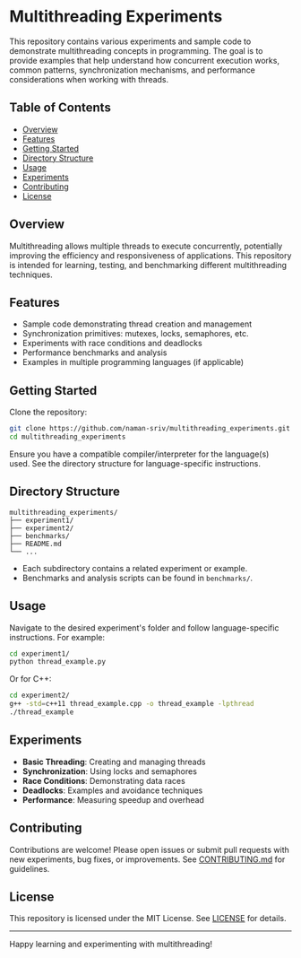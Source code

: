 # Multithreading Experiments

This repository contains various experiments and sample code to demonstrate multithreading concepts in programming. The goal is to provide examples that help understand how concurrent execution works, common patterns, synchronization mechanisms, and performance considerations when working with threads.

## Table of Contents

- [Overview](#overview)
- [Features](#features)
- [Getting Started](#getting-started)
- [Directory Structure](#directory-structure)
- [Usage](#usage)
- [Experiments](#experiments)
- [Contributing](#contributing)
- [License](#license)

## Overview

Multithreading allows multiple threads to execute concurrently, potentially improving the efficiency and responsiveness of applications. This repository is intended for learning, testing, and benchmarking different multithreading techniques.

## Features

- Sample code demonstrating thread creation and management
- Synchronization primitives: mutexes, locks, semaphores, etc.
- Experiments with race conditions and deadlocks
- Performance benchmarks and analysis
- Examples in multiple programming languages (if applicable)

## Getting Started

Clone the repository:

```bash
git clone https://github.com/naman-sriv/multithreading_experiments.git
cd multithreading_experiments
```

Ensure you have a compatible compiler/interpreter for the language(s) used. See the directory structure for language-specific instructions.

## Directory Structure

```
multithreading_experiments/
├── experiment1/
├── experiment2/
├── benchmarks/
├── README.md
└── ...
```

- Each subdirectory contains a related experiment or example.
- Benchmarks and analysis scripts can be found in `benchmarks/`.

## Usage

Navigate to the desired experiment's folder and follow language-specific instructions. For example:

```bash
cd experiment1/
python thread_example.py
```

Or for C++:

```bash
cd experiment2/
g++ -std=c++11 thread_example.cpp -o thread_example -lpthread
./thread_example
```

## Experiments

- **Basic Threading**: Creating and managing threads
- **Synchronization**: Using locks and semaphores
- **Race Conditions**: Demonstrating data races
- **Deadlocks**: Examples and avoidance techniques
- **Performance**: Measuring speedup and overhead

## Contributing

Contributions are welcome! Please open issues or submit pull requests with new experiments, bug fixes, or improvements. See [CONTRIBUTING.md](CONTRIBUTING.md) for guidelines.

## License

This repository is licensed under the MIT License. See [LICENSE](LICENSE) for details.

---

Happy learning and experimenting with multithreading!
